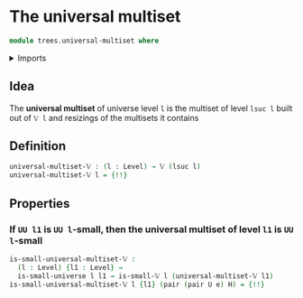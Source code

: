 # The universal multiset

```agda
module trees.universal-multiset where
```

<details><summary>Imports</summary>

```agda
open import foundation.dependent-pair-types
open import foundation.equivalences
open import foundation.identity-types
open import foundation.raising-universe-levels
open import foundation.small-types
open import foundation.small-universes
open import foundation.transport-along-identifications
open import foundation.universe-levels

open import trees.functoriality-w-types
open import trees.multisets
open import trees.small-multisets
open import trees.w-types
```

</details>

## Idea

The **universal multiset** of universe level `l` is the multiset of level
`lsuc l` built out of `𝕍 l` and resizings of the multisets it contains

## Definition

```agda
universal-multiset-𝕍 : (l : Level) → 𝕍 (lsuc l)
universal-multiset-𝕍 l = {!!}
```

## Properties

### If `UU l1` is `UU l`-small, then the universal multiset of level `l1` is `UU l`-small

```agda
is-small-universal-multiset-𝕍 :
  (l : Level) {l1 : Level} →
  is-small-universe l l1 → is-small-𝕍 l (universal-multiset-𝕍 l1)
is-small-universal-multiset-𝕍 l {l1} (pair (pair U e) H) = {!!}
```

